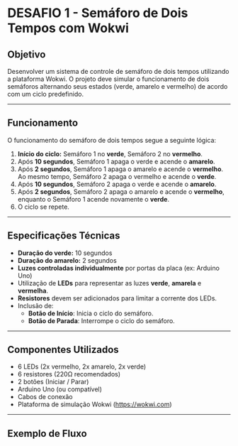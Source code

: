 # DESAFIO 1 - Semáforo de Dois Tempos com Wokwi

## Objetivo

Desenvolver um sistema de controle de semáforo de dois tempos utilizando a plataforma Wokwi. O projeto deve simular o funcionamento de dois semáforos alternando seus estados (verde, amarelo e vermelho) de acordo com um ciclo predefinido.

---

## Funcionamento

O funcionamento do semáforo de dois tempos segue a seguinte lógica:

1. **Início do ciclo:** Semáforo 1 no **verde**, Semáforo 2 no **vermelho**.
2. Após **10 segundos**, Semáforo 1 apaga o verde e acende o **amarelo**.
3. Após **2 segundos**, Semáforo 1 apaga o amarelo e acende o **vermelho**. Ao mesmo tempo, Semáforo 2 apaga o vermelho e acende o **verde**.
4. Após **10 segundos**, Semáforo 2 apaga o verde e acende o **amarelo**.
5. Após **2 segundos**, Semáforo 2 apaga o amarelo e acende o **vermelho**, enquanto o Semáforo 1 acende novamente o **verde**.
6. O ciclo se repete.

---

## Especificações Técnicas

- **Duração do verde:** 10 segundos  
- **Duração do amarelo:** 2 segundos  
- **Luzes controladas individualmente** por portas da placa (ex: Arduino Uno)
- Utilização de **LEDs** para representar as luzes **verde**, **amarela** e **vermelha**.
- **Resistores** devem ser adicionados para limitar a corrente dos LEDs.
- Inclusão de:
  - **Botão de Início**: Inicia o ciclo do semáforo.
  - **Botão de Parada**: Interrompe o ciclo do semáforo.

---

## Componentes Utilizados

- 6 LEDs (2x vermelho, 2x amarelo, 2x verde)
- 6 resistores (220Ω recomendados)
- 2 botões (Iniciar / Parar)
- Arduino Uno (ou compatível)
- Cabos de conexão
- Plataforma de simulação Wokwi (https://wokwi.com)

---

## Exemplo de Fluxo

